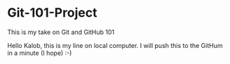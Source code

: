 # Git-101-Project

This is my take on Git and GitHub 101

Hello Kalob, this is my line on local computer. I will push this to the GitHum in a minute (I hope) :-)
